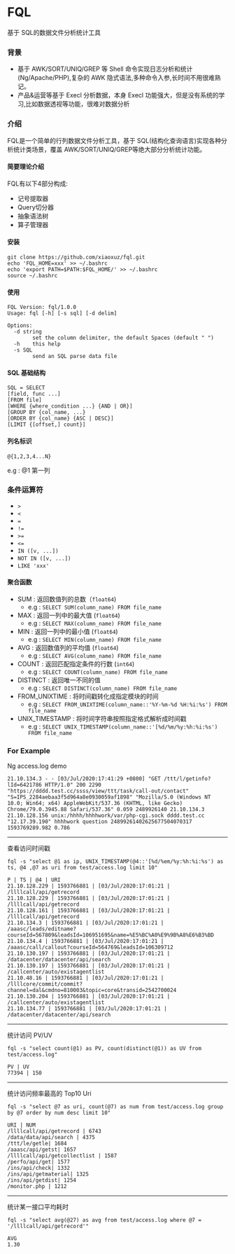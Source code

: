 # FQL
基于 SQL的数据文件分析统计工具
### 背景
- 基于 AWK/SORT/UNIQ/GREP 等 Shell 命令实现日志分析和统计(Ng/Apache/PHP),复杂的 AWK 隐式语法,多种命令入参,长时间不用很难熟记。
- 产品&运营等基于 Execl 分析数据，本身 Execl 功能强大，但是没有系统的学习,比如数据透视等功能，很难对数据分析

### 介绍
FQL是一个简单的行列数据文件分析工具，基于 SQL(结构化查询语言)实现各种分析统计类场景，覆盖 AWK/SORT/UNIQ/GREP等绝大部分分析统计功能。

#### 简要理论介绍
FQL有以下4部分构成:
- 记号提取器
- Query切分器
- 抽象语法树
- 算子管理器

#### 安装
```
git clone https://github.com/xiaoxuz/fql.git
echo 'FQL_HOME=xxx' >> ~/.bashrc
echo 'export PATH=$PATH:$FQL_HOME/' >> ~/.bashrc
source ~/.bashrc
```
#### 使用
```
FQL Version: fql/1.0.0
Usage: fql [-h] [-s sql] [-d delim]

Options:
  -d string
    	set the column delimiter, the default Spaces (default " ")
  -h	this help
  -s SQL
    	send an SQL parse data file
```

#### SQL 基础结构
```
SQL = SELECT 
[field, func ...] 
[FROM file] 
[WHERE {where_condition ...} {AND | OR}] 
[GROUP BY {col_name, ...} 
[ORDER BY {col_name} {ASC | DESC}] 
[LIMIT {[offset,] count}]
```
#### 列名标识
`@{1,2,3,4...N}`

e.g : @1 第一列
### 条件运算符
- `>`
- `<`
- `=`
- `!=`
- `>=`
- `<=`
- `IN ([v, ...])`
- `NOT IN ([v, ...])`
- `LIKE 'xxx'`
#### 聚合函数
- SUM : 返回数值列的总数（`float64`) 
    - e.g : `SELECT SUM(column_name) FROM file_name`
- MAX : 返回一列中的最大值 (`float64`) 
    - e.g : `SELECT MAX(column_name) FROM file_name`
- MIN : 返回一列中的最小值 (`float64`) 
    - e.g : `SELECT MIN(column_name) FROM file_name`
- AVG : 返回数值列的平均值 (`float64`) 
    - e.g : `SELECT AVG(column_name) FROM file_name`
- COUNT : 返回匹配指定条件的行数 (`int64`) 
    - e.g : `SELECT COUNT(column_name) FROM file_name`
- DISTINCT : 返回唯一不同的值 
    - e.g : `SELECT DISTINCT(column_name) FROM file_name`
- FROM_UNIXTIME :  将时间戳转化成指定模块的时间 
    - e.g : `SELECT FROM_UNIXTIME(column_name::'%Y-%m-%d %H:%i:%s') FROM file_name`
- UNIX_TIMESTAMP : 将时间字符串按照指定格式解析成时间戳
    - e.g : `SELECT UNIX_TIMESTAMP(column_name::'[%d/%m/%y:%h:%i:%s') FROM file_name`

### For Example
Ng access.log demo
```
21.10.134.3 - - [03/Jul/2020:17:41:29 +0800] "GET /ttt/l/getinfo?lId=6421786 HTTP/1.0" 200 2290 "https://dddd.test.cc/ssss/view/ttt/task/call-out/contact" "S=IPS_2284aebaa3f5d964a8e0930059af1898" "Mozilla/5.0 (Windows NT 10.0; Win64; x64) AppleWebKit/537.36 (KHTML, like Gecko) Chrome/79.0.3945.88 Safari/537.36" 0.059 2489926140 21.10.134.3 21.10.128.156 unix:/hhhh/hhhhwork/var/php-cgi.sock dddd.test.cc "12.17.39.190" hhhhwork question 24899261402625677504070317 1593769289.982 0.786
```
---
查看访问时间戳
```
fql -s "select @1 as ip, UNIX_TIMESTAMP(@4::'[%d/%em/%y:%h:%i:%s') as ts, @4 ,@7 as uri from test/access.log limit 10"

P | TS | @4 | URI
21.10.128.229 | 1593766881 | [03/Jul/2020:17:01:21 | /llllcall/api/getrecord
21.10.128.229 | 1593766881 | [03/Jul/2020:17:01:21 | /llllcall/api/getrecord
21.10.128.161 | 1593766881 | [03/Jul/2020:17:01:21 | /llllcall/api/getrecord
21.10.134.3 | 1593766881 | [03/Jul/2020:17:01:21 | /aaasc/leads/editname?courseId=567809&leadsId=106951695&name=%E5%BC%A0%E9%9B%A8%E6%B3%BD
21.10.134.4 | 1593766881 | [03/Jul/2020:17:01:21 | /aaasc/call/callout?courseId=564769&leadsId=106309712
21.10.130.197 | 1593766881 | [03/Jul/2020:17:01:21 | /datacenter/datacenter/api/search
21.10.130.197 | 1593766881 | [03/Jul/2020:17:01:21 | /callcenter/auto/existagentlist
21.10.48.16 | 1593766881 | [03/Jul/2020:17:01:21 | /llllcore/commit/commit?channel=dal&cmdno=810003&topic=core&transid=2542700024
21.10.130.204 | 1593766881 | [03/Jul/2020:17:01:21 | /callcenter/auto/existagentlist
21.10.134.77 | 1593766881 | [03/Jul/2020:17:01:21 | /datacenter/datacenter/api/search
```
---

统计访问 PV/UV
```
fql -s "select count(@1) as PV, count(distinct(@1)) as UV from test/access.log"

PV | UV
77394 | 150
```
---
统计访问频率最高的 Top10 Uri
```
fql -s "select @7 as uri, count(@7) as num from test/access.log group by @7 order by num desc limit 10"

URI | NUM
/llllcall/api/getrecord | 6743
/data/data/api/search | 4375
/ttt/le/getle| 1684
/aaasc/api/getst| 1657
/llllcall/api/getcollectlist | 1587
/perfo/api/get| 1577
/ins/api/check| 1332
/ins/api/getmaterial| 1325
/ins/api/getdist| 1254
/monitor.php | 1212
```
---
 统计某一接口平均耗时
```
fql -s "select avg(@27) as avg from test/access.log where @7 = '/llllcall/api/getrecord'"

AVG
1.30
```

